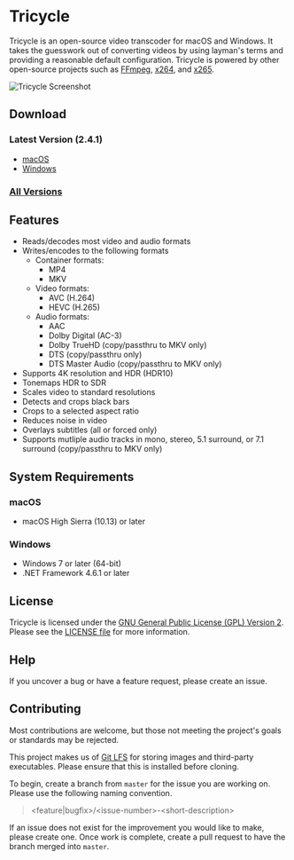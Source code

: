 # Tricycle
Tricycle is an open-source video transcoder for macOS and Windows.  It takes the guesswork out of converting videos by using layman's terms and providing a reasonable default configuration.  Tricycle is powered by other open-source projects such as [FFmpeg](https://ffmpeg.org), [x264](https://www.videolan.org/developers/x264.html), and [x265](http://www.x265.org/).

![Tricycle Screenshot](/images/screenshot.png)

## Download
### Latest Version (2.4.1)
* [macOS](https://github.com/kmcclive/tricycle/releases/download/v2.4.1/Tricycle-macOS.dmg)
* [Windows](https://github.com/kmcclive/tricycle/releases/download/v2.4.1/Tricycle-Windows.msi)
### [All Versions](https://github.com/kmcclive/tricycle/releases)

## Features
* Reads/decodes most video and audio formats
* Writes/encodes to the following formats
  * Container formats:
    * MP4
    * MKV
  * Video formats:
    * AVC (H.264)
    * HEVC (H.265)
  * Audio formats:
    * AAC
    * Dolby Digital (AC-3)
    * Dolby TrueHD (copy/passthru to MKV only)
    * DTS (copy/passthru only)
    * DTS Master Audio (copy/passthru to MKV only)
* Supports 4K resolution and HDR (HDR10)
* Tonemaps HDR to SDR
* Scales video to standard resolutions
* Detects and crops black bars
* Crops to a selected aspect ratio
* Reduces noise in video
* Overlays subtitles (all or forced only)
* Supports mutliple audio tracks in mono, stereo, 5.1 surround, or 7.1 surround (copy/passthru to MKV only)

## System Requirements
### macOS
* macOS High Sierra (10.13) or later
### Windows
* Windows 7 or later (64-bit)
* .NET Framework 4.6.1 or later

## License
Tricycle is licensed under the [GNU General Public License (GPL) Version 2](COPYING.txt).  Please see the [LICENSE file](LICENSE.txt) for more information.

## Help
If you uncover a bug or have a feature request, please create an issue.

## Contributing
Most contributions are welcome, but those not meeting the project's goals or standards may be rejected.

This project makes us of [Git LFS](https://git-lfs.github.com/) for storing images and third-party executables.  Please ensure that this is installed before cloning.

To begin, create a branch from `master` for the issue you are working on.  Please use the following naming convention.
> \<feature|bugfix\>/\<issue-number\>-\<short-description\>

If an issue does not exist for the improvement you would like to make, please create one.  Once work is complete, create a pull request to have the branch merged into `master`.